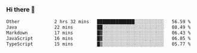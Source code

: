 ### Hi there 👋

<!--
**WShiBin/WShiBin** is a ✨ _special_ ✨ repository because its `README.md` (this file) appears on your GitHub profile.

Here are some ideas to get you started:

- 🔭 I’m currently working on ...
- 🌱 I’m currently learning ...
- 👯 I’m looking to collaborate on ...
- 🤔 I’m looking for help with ...
- 💬 Ask me about ...
- 📫 How to reach me: ...
- 😄 Pronouns: ...
- ⚡ Fun fact: ...
-->

<!--START_SECTION:waka-->

```txt
Other             2 hrs 32 mins   ██████████████░░░░░░░░░░░   56.59 %
Java              22 mins         ██░░░░░░░░░░░░░░░░░░░░░░░   08.49 %
Markdown          17 mins         █▓░░░░░░░░░░░░░░░░░░░░░░░   06.43 %
JavaScript        16 mins         █▓░░░░░░░░░░░░░░░░░░░░░░░   06.05 %
TypeScript        15 mins         █▒░░░░░░░░░░░░░░░░░░░░░░░   05.77 %
```

<!--END_SECTION:waka-->
